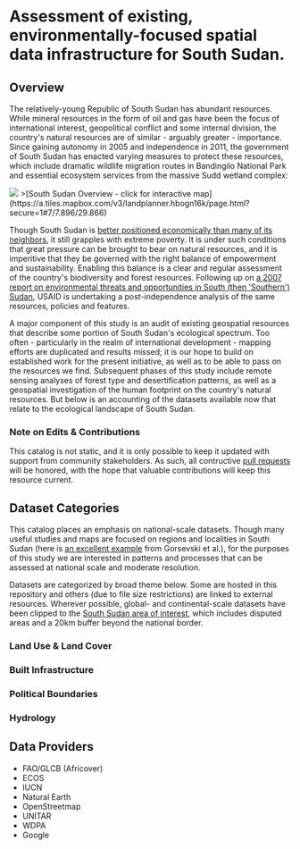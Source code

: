 # Assessment of existing, environmentally-focused spatial data infrastructure for South Sudan. 

## Overview

The relatively-young Republic of South Sudan has abundant resources. While mineral resources in the form of oil and gas have been the focus of international interest, geopolitical conflict and some internal division, the country's natural resources are of similar - arguably greater - importance. Since gaining autonomy in 2005 and independence in 2011, the government of South Sudan has enacted varying measures to protect these resources, which include dramatic wildlife migration routes in Bandingilo National Park and essential ecosystem services from the massive Sudd wetland complex:

<img src="http://api.tiles.mapbox.com/v3/landplanner.hbogn16k/29.866,7.896,5/500x300.png"/>
>[South Sudan Overview - click for interactive map](https://a.tiles.mapbox.com/v3/landplanner.hbogn16k/page.html?secure=1#7/7.896/29.866)

Though South Sudan is [better positioned economically than many of its neighbors](http://blogs.worldbank.org/africacan/south-sudan-launches-its-first-gdp-estimate), it still grapples with extreme poverty. It is under such conditions that great pressure can be brought to bear on natural resources, and it is imperitive that they be governed with the right balance of empowerment and sustainability. Enabling this balance is a clear and regular assessment of the country's biodiversity and forest resources. Following up on [a 2007 report on environmental threats and opportunities in South (then 'Southern') Sudan](http://pdf.usaid.gov/pdf_docs/PNADL108.pdf), USAID is undertaking a post-independence analysis of the same resources, policies and features.

A major component of this study is an audit of existing geospatial resources that describe some portion of South Sudan's ecological spectrum. Too often - particularly in the realm of international development - mapping efforts are duplicated and results missed; it is our hope to build on established work for the present initiative, as well as to be able to pass on the resources we find. Subsequent phases of this study include remote sensing analyses of forest type and desertification patterns, as well as a geospatial investigation of the human footprint on the country's natural resources. But below is an accounting of the datasets available now that relate to the ecological landscape of South Sudan.

### Note on Edits & Contributions

This catalog is not static, and it is only possible to keep it updated with support from community stakeholders. As such, all contructive [pull requests](https://help.github.com/articles/using-pull-requests) will be honored, with the hope that valuable contributions will keep this resource current.

## Dataset Categories

This catalog places an emphasis on national-scale datasets. Though many useful studies and maps are focused on regions and localities in South Sudan (here is [an excellent example](http://www.sciencedirect.com/science/article/pii/S0143622812001622) from Gorsevski et al.), for the purposes of this study we are interested in patterns and processes that can be assessed at national scale and moderate resolution. 

Datasets are categorized by broad theme below. Some are hosted in this repository and others (due to file size restrictions) are linked to external resources. Wherever possible, global- and continental-scale datasets have been clipped to the [South Sudan area of interest](../geodata/osm/south_sudan_osm_roi20km.geojson), which includes disputed areas and a 20km buffer beyond the national border.

### Land Use & Land Cover

### Built Infrastructure

### Political Boundaries

### Hydrology

## Data Providers

* FAO/GLCB (Africover)
* ECOS
* IUCN
* Natural Earth
* OpenStreetmap
* UNITAR
* WDPA
* Google
